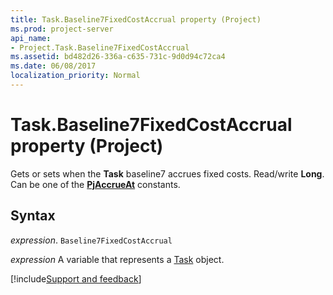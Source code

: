 ```yaml
---
title: Task.Baseline7FixedCostAccrual property (Project)
ms.prod: project-server
api_name:
- Project.Task.Baseline7FixedCostAccrual
ms.assetid: bd482d26-336a-c635-731c-9d0d94c72ca4
ms.date: 06/08/2017
localization_priority: Normal
---
```



# Task.Baseline7FixedCostAccrual property (Project)

Gets or sets when the  **Task** baseline7 accrues fixed costs. Read/write **Long**. Can be one of the **[PjAccrueAt](Project.PjAccrueAt.md)** constants.


## Syntax

_expression_. `Baseline7FixedCostAccrual`

_expression_ A variable that represents a [Task](./Project.Task.md) object.

[!include[Support and feedback](~/includes/feedback-boilerplate.md)]